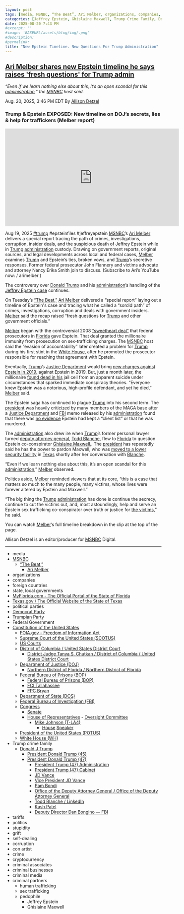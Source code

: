 ```yaml
---
layout: post
tags: [media, MSNBC, “The Beat”, Ari Melber, organizations, companies, foreign countries, state local governments, MyFlorida.com - The Official Portal of the State of Florida, Texas.gov / The Official Website of the State of Texas, political parties, Democrat Party, Trumpian Party, Federal Government, Constitution of the United States, FOIA.gov - Freedom of Information Act, Supreme Court of the United States (SCOTUS), US Courts, District of Columbia / United States District Court, District Judge Tanya S. Chutkan / District of Columbia / United States District Court, Department of Justice (DOJ), Northern District of Florida / Northern District of Florida, Federal Bureau of Prisons (BOP), Federal Bureau of Prisons (BOP), FCI Tallahassee, FPC Bryan, Department of State (DOS), Federal Bureau of Investigation (FBI), Congress, Senate, House of Representatives,  Oversight Committee, Mike Johnson (T-LA4), House Speaker, President of the United States (POTUS), White House (WH), Trump crime family, Donald J Trump, President Donald Trump (45), President Donald Trump (47), President Trump (47) Administration, President Trump (47) Cabinet, JD Vance, Vice President JD Vance, Pam Bondi, Office of the Deputy Attorney General / Office of the Deputy Attorney General, Todd Blanche / LinkedIn, Kash Patel, Deputy Director Dan Bongino — FBI, tariffs, politics, stupidity, grift, self-dealing, corruption, con artist, crime, cryptocurrency, criminal associates, criminal businesses, criminal media, criminal partners, human trafficking, sex trafficking, pedophile, Jeffrey Epstein, Ghislaine Maxwell]
categories: [Jeffrey Epstein, Ghislaine Maxwell, Trump Crime Family, Donald Trump]
date: 2025-08-20 7:43 PM
#excerpt: ''
#image: 'BASEURL/assets/blog/img/.png'
#description:
#permalink:
title: "New Epstein Timeline. New Questions For Trump Administration"
---
```



## [Ari Melber shares new Epstein timeline he says raises 'fresh questions' for Trump admin](https://www.msnbc.com/top-stories/latest/jeffrey-epstein-investigation-timeline-trump-rcna226134)

*“Even if we learn nothing else about this, it’s an open scandal for this [administration](https://www.whitehouse.gov/administration/),” the [MSNBC](https://www.msnbc.com/) host said.*

Aug. 20, 2025, 3:46 PM EDT
By [Allison Detzel](https://www.msnbc.com/author/allison-detzel-ncpn1310186)

### Trump & Epstein EXPOSED: New timeline on DOJ’s secrets, lies & help for traffickers (Melber report)

<iframe width="560" height="315" src="https://www.youtube.com/embed/nO-bFAgUPs8?si=mtn4hkM4AWs6pC1b" title="YouTube video player" frameborder="0" allow="accelerometer; autoplay; clipboard-write; encrypted-media; gyroscope; picture-in-picture; web-share" referrerpolicy="strict-origin-when-cross-origin" allowfullscreen></iframe>

Aug 19, 2025  [#trump](https://www.donaldjtrump.com/) #epsteinfiles #jeffreyepstein
[MSNBC](https://www.msnbc.com/)’s [Ari Melber](https://www.msnbc.com/the-beat-with-ari-melber) delivers a special report tracing the path of crimes, investigations, corruption, insider deals, and the suspicious death of Jeffrey Epstein while in [Trump](https://www.donaldjtrump.com/) [administration](https://www.whitehouse.gov/administration/) custody. Drawing on government reports, original sources, and legal developments across local and federal cases, [Melber](https://www.msnbc.com/the-beat-with-ari-melber) examines [Trump](https://www.donaldjtrump.com/) and Epstein’s ties, broken vows, and [Trump](https://www.donaldjtrump.com/)’s secretive responses. Former federal prosecutor John Flannery and victims advocate and attorney Nancy Erika Smith join to discuss. (Subscribe to Ari’s YouTube now:    / arimelber  )

The controversy over [Donald Trump](https://www.msnbc.com/donald-trump) and his [administration](https://www.whitehouse.gov/administration/)’s handling of the [Jeffrey Epstein case](https://www.msnbc.com/deadline-white-house/deadline-legal-blog/jeffrey-epstein-grand-jury-transcripts-unsealed-ruling-rcna224551) continues.

On Tuesday’s [“The Beat,”](https://www.msnbc.com/the-beat-with-ari-melber) [Ari Melber](https://www.msnbc.com/the-beat-with-ari-melber) delivered a “special report” laying out a timeline of Epstein's case and tracing what he called a “sordid path” of crimes, investigations, corruption and deals with government insiders. [Melber](https://www.msnbc.com/the-beat-with-ari-melber) said the recap raised “fresh questions for [Trump](https://www.donaldjtrump.com/) and other government officials.”

[Melber](https://www.msnbc.com/the-beat-with-ari-melber) began with the controversial 2008 [“sweetheart deal”](https://www.msnbc.com/rachel-maddow-show/maddowblog/dont-republicans-want-talk-prosecutor-made-epsteins-sweetheart-deal-rcna223597) that federal prosecutors in [Florida](https://www.myflorida.gov/) gave Esptein. That deal granted the millionaire immunity from prosecution on sex-trafficking charges. The [MSNBC](https://www.msnbc.com/) host said the “evasion of accountability” later created a problem for [Trump](https://www.donaldjtrump.com/) during his first stint in the [White House](https://www.whitehouse.gov/), after he promoted the prosecutor responsible for reaching that agreement with Epstein.

Eventually, [Trump](https://www.donaldjtrump.com/)’s [Justice Department](https://www.justice.gov/) would bring [new charges against Epstein in 2019.](https://www.msnbc.com/craig-melvin/watch/jeffrey-epstein-charged-with-operating-sex-trafficking-ring-victims-as-young-as-14-63464517643) against Epstein in 2019. But, just a month later, the millionaire [found dead in his](https://www.nbcnews.com/video/special-report-jeffrey-epstein-found-dead-in-jail-cell-65832005830) jail cell from an apparent suicide under circumstances that sparked immediate conspiracy theories. “Everyone knew Epstein was a notorious, high-profile defendant, and yet he died,” [Melber](https://www.msnbc.com/the-beat-with-ari-melber) said.

The Epstein saga has continued to plague [Trump](https://www.donaldjtrump.com/) into his second term. The [president](https://www.whitehouse.gov/[administration](https://www.whitehouse.gov/administration/)/) was heavily criticized by many members of the MAGA base after a [Justice Department](https://www.justice.gov/) and [FBI](https://www.fbi.gov/) memo released by his [administration](https://www.whitehouse.gov/administration/) found that there was [no evidence](https://www.msnbc.com/rachel-maddow-show/maddowblog/team-trump-struggles-control-epstein-client-list-fire-helped-create-rcna217441) Epstein had kept a “client list” or that he was murdered.

The [administration](https://www.whitehouse.gov/administration/) also drew ire when [Trump](https://www.donaldjtrump.com/)’s former personal lawyer turned [deputy attorney general](https://www.justice.gov/dag/), [Todd Blanche](https://www.justice.gov/dag/), flew to [Florida](https://www.myflorida.gov/) to question Epstein co-conspirator [Ghislaine Maxwell.](https://www.msnbc.com/the-last-word/watch/lawrence-what-did-trump-s-doj-lawyer-offer-ghislaine-maxwell-to-answer-his-questions-today-243813445659). The [president](https://www.whitehouse.gov/) has repeatedly said he has the power to pardon Maxwell, who was [moved to a lower security facility](https://www.msnbc.com/deadline-white-house/deadline-legal-blog/ghislaine-maxwell-moved-lower-security-facility-texas-rcna222516) in [Texas](https://www.texas.gov/) shortly after her conversation with [Blanche](https://www.justice.gov/dag/).

“Even if we learn nothing else about this, it’s an open scandal for this [administration](https://www.whitehouse.gov/administration/),” [Melber](https://www.msnbc.com/the-beat-with-ari-melber) observed.

Politics aside, [Melber](https://www.msnbc.com/the-beat-with-ari-melber) reminded viewers that at its core, “this is a case that matters so much to the many people, many victims, whose lives were forever altered by Epstein and Maxwell.”

“The big thing the [Trump](https://www.donaldjtrump.com/) [administration](https://www.whitehouse.gov/administration/) has done is continue the secrecy, continue to cut the victims out, and, most astoundingly, help and serve an Epstein sex trafficking co-conspirator over truth or justice for [the victims](https://www.msnbc.com/opinion/msnbc-opinion/epstein-files-maxwell-victims-sex-trafficking-rcna223916),” he said.

You can watch [Melber](https://www.msnbc.com/the-beat-with-ari-melber)’s full timeline breakdown in the clip at the top of the page.

Allison Detzel is an editor/producer for [MSNBC](https://www.msnbc.com/) Digital.

----
- media
- [MSNBC](https://www.msnbc.com/)
    - [“The Beat,”](https://www.msnbc.com/the-beat-with-ari-melber)
        - [Ari Melber](https://www.msnbc.com/the-beat-with-ari-melber)
- organizations 
- companies
- foreign countries 
- state, local governments
- [MyFlorida.com - The Official Portal of the State of Florida](https://www.myflorida.gov/)
- [Texas.gov / The Official Website of the State of Texas](https://www.texas.gov/)
- political parties 
- [Democrat Party](https://www.democrats.org/)
- [Trumpian Party](https://www.gop.com/)
- Federal Government 
- [Constitution of the United States](https://constitution.congress.gov/)
    - [FOIA.gov - Freedom of Information Act](https://www.foia.gov/)
    - [Supreme Court of the United States (SCOTUS)](https://www.supremecourt.gov/)
    - [US Courts](https://www.uscourts.gov/)
    - [District of Columbia / United States District Court](https://www.dcd.uscourts.gov/)
        - [District Judge Tanya S. Chutkan / District of Columbia / United States District Court](https://www.dcd.uscourts.gov/content/district-judge-tanya-s-chutkan)
    - [Department of Justice (DOJ)](https://www.justice.gov/)
        - [Northern District of Florida / Northern District of Florida](https://www.justice.gov/usao-ndfl)
    - [Federal Bureau of Prisons (BOP)](https://www.bop.gov/)
        - [Federal Bureau of Prisons (BOP)](https://www.bop.gov/)
        - [FCI Tallahassee](https://www.bop.gov/locations/institutions/tal/)
        - [FPC Bryan](https://www.bop.gov/locations/institutions/bry/)
    - [Department of State (DOS)](https://www.state.gov/)
    - [Federal Bureau of Investigation (FBI)](https://www.fbi.gov/)
    - [Congress](https://www.congress.gov/)
        - [Senate](https://www.senate.gov/)
        - [House of Representatives](https://www.house.gov/)
                - [Oversight Committee](https://oversight.house.gov/)
            - [Mike Johnson (T-LA4)](https://mikejohnson.house.gov/)
                - [House](https://www.house.gov/) [Speaker](https://www.speaker.gov/) 
    - [President of the United States (POTUS)](https://www.whitehouse.gov/)
    - [White House (WH)](https://www.whitehouse.gov/)
- Trump crime family 
    - [Donald J Trump](https://www.donaldjtrump.com/)
        - [President Donald Trump (45)](https://trumpwhitehouse.archives.gov/)
        - [President Donald Trump (47)](https://www.whitehouse.gov/administration/donald-j-trump/)
            - [President Trump (47) Administration](https://www.whitehouse.gov/administration/)
            - [President Trump (47) Cabinet](https://www.whitehouse.gov/administration/the-cabinet/)
            - [JD Vance](https://www.linkedin.com/in/jd-vance-770a9047/)
            - [Vice President JD Vance](https://www.whitehouse.gov/administration/jd-vance/)
            - [Pam Bondi](https://www.justice.gov/ag/staff-profile/meet-attorney-general)
            - [Office of the Deputy Attorney General / Office of the Deputy Attorney General](https://www.justice.gov/dag)
            - [Todd Blanche / LinkedIn](https://www.linkedin.com/in/toddblanche/)
            - [Kash Patel](https://www.fbi.gov/about/leadership-and-structure/director-patel)
            - [Deputy Director Dan Bongino — FBI](https://www.fbi.gov/about/leadership-and-structure/deputy-director-dan-bongino)
- tariffs
- politics
- stupidity
- grift
- self-dealing
- corruption
- con artist 
- crime
- cryptocurrency 
- criminal associates
- criminal businesses
- criminal media 
- criminal partners
    - human trafficking 
    - sex trafficking 
    - pedophile 
        - Jeffrey Epstein 
        - Ghislaine Maxwell
